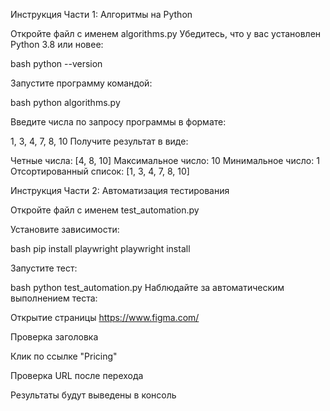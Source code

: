 Инструкция Части 1: Алгоритмы на Python

Откройте файл с именем algorithms.py
Убедитесь, что у вас установлен Python 3.8 или новее:

bash
python --version

Запустите программу командой:

bash
python algorithms.py

Введите числа по запросу программы в формате:

1, 3, 4, 7, 8, 10
Получите результат в виде:

Четные числа: [4, 8, 10]
Максимальное число: 10
Минимальное число: 1
Отсортированный список: [1, 3, 4, 7, 8, 10]

Инструкция Части 2: Автоматизация тестирования

Откройте файл с именем test_automation.py

Установите зависимости:

bash
pip install playwright
playwright install

Запустите тест:

bash
python test_automation.py
Наблюдайте за автоматическим выполнением теста:

Открытие страницы https://www.figma.com/

Проверка заголовка

Клик по ссылке "Pricing"

Проверка URL после перехода

Результаты будут выведены в консоль
